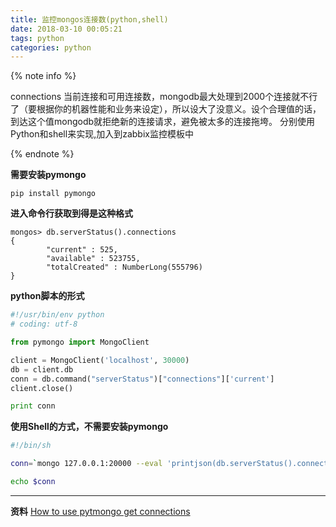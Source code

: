 ```yaml
---
title: 监控mongos连接数(python,shell)
date: 2018-03-10 00:05:21
tags: python
categories: python
---
```



{% note info %}

connections 当前连接和可用连接数，mongodb最大处理到2000个连接就不行了（要根据你的机器性能和业务来设定），所以设大了没意义。设个合理值的话，到达这个值mongodb就拒绝新的连接请求，避免被太多的连接拖垮。
分别使用Python和shell来实现,加入到zabbix监控模板中


{% endnote %}
<!-- more -->


**需要安装pymongo**
```
pip install pymongo
```

**进入命令行获取到得是这种格式**
```
mongos> db.serverStatus().connections
{
        "current" : 525,
        "available" : 523755,
        "totalCreated" : NumberLong(555796)
}
```

**python脚本的形式**
```python
#!/usr/bin/env python
# coding: utf-8

from pymongo import MongoClient

client = MongoClient('localhost', 30000)
db = client.db
conn = db.command("serverStatus")["connections"]['current']
client.close()

print conn
```

**使用Shell的方式，不需要安装pymongo**
```bash
#!/bin/sh

conn=`mongo 127.0.0.1:20000 --eval 'printjson(db.serverStatus().connections)' | grep -E '"current" : [0-9]*'| grep -o '[0-9]*'`

echo $conn
```

----------
**资料**
[How to use pytmongo get connections](https://stackoverflow.com/questions/34898723/how-to-get-output-of-db-serverstatus-connections-through-pymongo-in-python)

